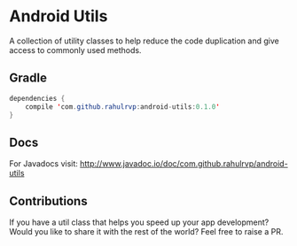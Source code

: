 # Android Utils

A collection of utility classes to help reduce the code duplication and give access to commonly used methods.

## Gradle

```java
dependencies {
    compile 'com.github.rahulrvp:android-utils:0.1.0'
}
```

## Docs

For Javadocs visit: http://www.javadoc.io/doc/com.github.rahulrvp/android-utils

## Contributions

If you have a util class that helps you speed up your app development? Would you like to share it with the rest of the world? Feel free to raise a PR.
